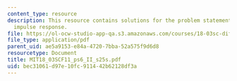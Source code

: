 ```yaml
---
content_type: resource
description: This resource contains solutions for the problem statements related to
  impulse response.
file: https://ol-ocw-studio-app-qa.s3.amazonaws.com/courses/18-03sc-differential-equations-fall-2011/bec31061d97e10fc911442b62128df3a_MIT18_03SCF11_ps6_II_s25s.pdf
file_type: application/pdf
parent_uid: ae5a9153-e84a-4720-7bba-52a575f9d6d8
resourcetype: Document
title: MIT18_03SCF11_ps6_II_s25s.pdf
uid: bec31061-d97e-10fc-9114-42b62128df3a
---
```

